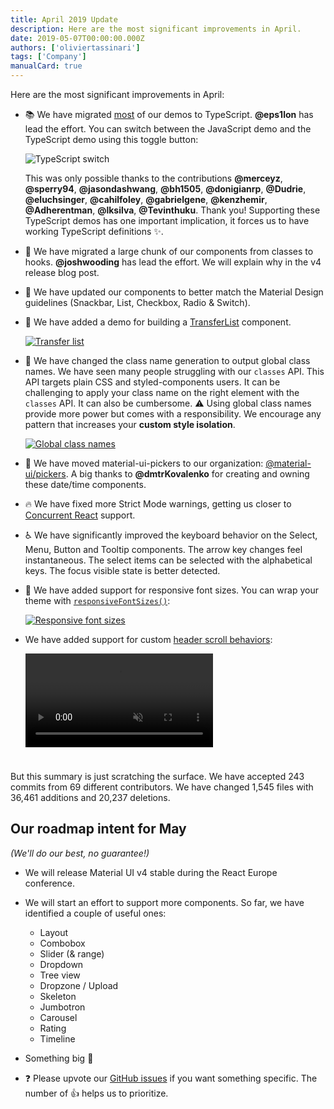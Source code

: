 ```yaml
---
title: April 2019 Update
description: Here are the most significant improvements in April.
date: 2019-05-07T00:00:00.000Z
authors: ['oliviertassinari']
tags: ['Company']
manualCard: true
---
```


Here are the most significant improvements in April:

- 📚 We have migrated [most](https://github.com/mui/material-ui/issues/14897) of our demos to TypeScript. **@eps1lon** has lead the effort. You can switch between the JavaScript demo and the TypeScript demo using this toggle button:

  ![TypeScript switch](/static/blog/april-2019-update/typescript.png)

  This was only possible thanks to the contributions **@merceyz**, **@sperry94**, **@jasondashwang**, **@bh1505**, **@donigianrp**, **@Dudrie**, **@eluchsinger**, **@cahilfoley**, **@gabrielgene**, **@kenzhemir**, **@Adherentman**, **@lksilva**, **@Tevinthuku**. Thank you!
  Supporting these TypeScript demos has one important implication, it forces us to have working TypeScript definitions ✨.

- 🎀 We have migrated a large chunk of our components from classes to hooks. **@joshwooding** has lead the effort. We will explain why in the v4 release blog post.
- 📐 We have updated our components to better match the Material Design guidelines
  (Snackbar, List, Checkbox, Radio & Switch).
- 🎁 We have added a demo for building a [TransferList](/material-ui/react-transfer-list/) component.

  [![Transfer list](/static/blog/april-2019-update/transfer-list.png)](/material-ui/react-transfer-list/)

- 💅 We have changed the class name generation to output global class names.
  We have seen many people struggling with our `classes` API.
  This API targets plain CSS and styled-components users.
  It can be challenging to apply your class name on the right element with the `classes` API. It can also be cumbersome. ⚠️ Using global class names provide more power but comes with a responsibility. We encourage any pattern that increases your **custom style isolation**.

  [![Global class names](/static/blog/april-2019-update/global-class-names.png)](https://v6.mui.com/system/styles/advanced/)

- 📅 We have moved material-ui-pickers to our organization: [@material-ui/pickers](https://www.npmjs.com/package/@material-ui/pickers). A big thanks to **@dmtrKovalenko** for creating and owning these date/time components.
- 🔥 We have fixed more Strict Mode warnings, getting us closer to [Concurrent React](https://legacy.reactjs.org/blog/2018/11/27/react-16-roadmap.html#react-16x-q2-2019-the-one-with-concurrent-mode) support.
- ♿️ We have significantly improved the keyboard behavior on the Select, Menu, Button and Tooltip components. The arrow key changes feel instantaneous. The select items can be selected with the alphabetical keys. The focus visible state is better detected.
- 💄 We have added support for responsive font sizes. You can wrap your theme with [`responsiveFontSizes()`](/material-ui/customization/typography/#responsive-font-sizes):

  [![Responsive font sizes](/static/blog/april-2019-update/responsive.png)](/material-ui/customization/typography/#responsive-font-sizes)

- We have added support for custom [header scroll behaviors](/material-ui/react-app-bar/#scrolling):

  <video style="margin-bottom: 24px;" autoplay muted loop playsinline>
    <source src="/static/blog/april-2019-update/scroll-trigger.mp4" type="video/mp4" />
  </video>

But this summary is just scratching the surface. We have accepted 243 commits from 69 different contributors. We have changed 1,545 files with 36,461 additions and 20,237 deletions.

## Our roadmap intent for May

_(We'll do our best, no guarantee!)_

- We will release Material UI v4 stable during the React Europe conference.
- We will start an effort to support more components. So far, we have identified a couple of useful ones:
  - Layout
  - Combobox
  - Slider (& range)
  - Dropdown
  - Tree view
  - Dropzone / Upload
  - Skeleton
  - Jumbotron
  - Carousel
  - Rating
  - Timeline
- Something big 🌈

- ❓ Please upvote our [GitHub issues](https://github.com/mui/material-ui/issues) if you want something specific. The number of 👍 helps us to prioritize.
